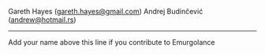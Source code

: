 Gareth Hayes (gareth.hayes@gmail.com)
Andrej Budinčević (andrew@hotmail.rs)

-----------------------------------------------
Add your name above this line if you contribute to Emurgolance
